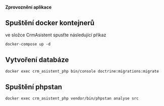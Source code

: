 #### Zprovoznění aplikace


## Spuštění docker kontejnerů

ve složce CrmAsistent spusťte následující příkaz

``` CLI
docker-compose up -d
```


## Vytvoření databáze

``` CLI
docker exec crm_asistent_php bin/console doctrine:migrations:migrate
```


## Spuštění phpstan

``` CLI
docker exec crm_asistent_php vendor/bin/phpstan analyse src
```